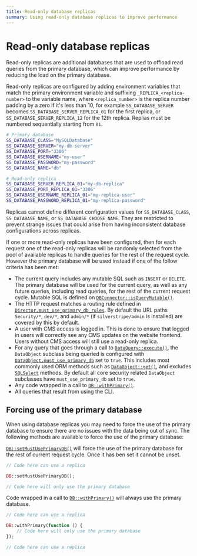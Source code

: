```yaml
---
title: Read-only database replicas
summary: Using read-only database replicas to improve performance
---
```


# Read-only database replicas

Read-only replicas are additional databases that are used to offload read queries from the primary database, which can improve performance by reducing the load on the primary database.

Read-only replicas are configured by adding environment variables that match the primary environment variable and suffixing `_REPLICA_<replica-number>` to the variable name, where `<replica_number>` is the replica number padding by a zero if it's less than 10, for example `SS_DATABASE_SERVER` becomes `SS_DATABASE_SERVER_REPLICA_01` for the first replica, or `SS_DATABASE_SERVER_REPLICA_12` for the 12th replica. Replias must be numbered sequentially starting from `01`.

```bash
# Primary database
SS_DATABASE_CLASS="MySQLDatabase"
SS_DATABASE_SERVER="my-db-server"
SS_DATABASE_PORT="3306"
SS_DATABASE_USERNAME="my-user"
SS_DATABASE_PASSWORD="my-password"
SS_DATABASE_NAME="db"

# Read-only replica
SS_DATABASE_SERVER_REPLICA_01="my-db-replica"
SS_DATABASE_PORT_REPLICA_01="3306"
SS_DATABASE_USERNAME_REPLICA_01="my-replica-user"
SS_DATABASE_PASSWORD_REPLICA_01="my-replica-password"
```

Replicas cannot define different configuration values for `SS_DATABASE_CLASS`, `SS_DATABASE_NAME`, or `SS_DATABASE_CHOOSE_NAME`. They are restricted to prevent strange issues that could arise from having inconsistent database configurations across replicas.

If one or more read-only replicas have been configured, then for each request one of the read-only replicas will be randomly selected from the pool of available replicas to handle queries for the rest of the request cycle. However the primary database will be used instead if one of the follow criteria has been met:

- The current query includes any mutable SQL such as `INSERT` or `DELETE`. The primary database will be used for the current query, as well as any future queries, including read queries, for the rest of the current request cycle. Mutable SQL is defined on [`DBConnector::isQueryMutable()`](api:SilverStripe\ORM\Connect\DBConnector::isQueryMutable()).
- The HTTP request matches a routing rule defined in [`Director.must_use_primary_db_rules`](api:SilverStripe\Control\Director->must_use_primary_db_rules). By default the URL paths `Security/*`, `dev/*`, and `admin/*` (if `silverstripe/admin` is installed) are covered by this by default.
- A user with CMS access is logged in. This is done to ensure that logged in users will correctly see any CMS updates on the website frontend. Users without CMS access will still use a read-only replica.
- For any query that goes through a call to [`DataQuery::execute()`](api:SilverStripe\ORM\DataQuery::execute()), the `DataObject` subclass being queried is configured with [`DataObject.must_use_primary_db`](api:SilverStripe\ORM\DataObject->must_use_primary_db) set to `true`. This includes most commonly used ORM methods such as [`DataObject::get()`](api:SilverStripe\ORM\DataObject::get()), and excludes [`SQLSelect`](api:SilverStripe\ORM\Queries\SQLSelect) methods. By default all core security related `DataObject` subclasses have `must_use_primary_db` set to `true`.
- Any code wrapped in a call to [`DB::withPrimary()`](api:SilverStripe\ORM\DB::withPrimary()).
- All queries that result from using the CLI.

## Forcing use of the primary database

When using database replicas you may need to force the use of the primary database to ensure there are no issues with the data being out of sync. The following methods are available to force the use of the primary database:

[`DB::setMustUsePrimaryDB()`](api:SilverStripe\ORM\DB::setMustUsePrimaryDB()) will force the use of the primary database for the rest of current request cycle. Once it has ben set it cannot be unset.

```php
// Code here can use a replica

DB::setMustUsePrimaryDB();

// Code here will only use the primary database
```

Code wrapped in a call to [`DB::withPrimary()`](api:SilverStripe\ORM\DB::withPrimary()) will always use the primary database.

```php
// Code here can use a replica

DB::withPrimary(function () {
    // Code here will only use the primary database
});

// Code here can use a replica
```
